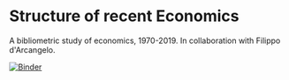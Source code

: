 # Structure of recent Economics

A bibliometric study of economics, 1970-2019. In collaboration with Filippo d'Arcangelo.

[![Binder](https://mybinder.org/badge_logo.svg)](https://mybinder.org/v2/gh/MNoichl/structure_economics_2019/HEAD)
